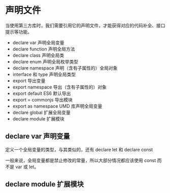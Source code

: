 # 声明文件

当使用第三方库时，我们需要引用它的声明文件，才能获得对应的代码补全、接口提示等功能。

- declare var 声明全局变量
- declare function 声明全局方法
- declare class 声明全局类
- declare enum 声明全局枚举类型
- declare namespace 声明（含有子属性的）全局对象
- interface 和 type 声明全局类型
- export 导出变量
- export namespace 导出（含有子属性的）对象
- export default ES6 默认导出
- export = commonjs 导出模块
- export as namespace UMD 库声明全局变量
- declare global 扩展全局变量
- declare module 扩展模块

## declare var 声明变量

定义一个全局变量的类型，与其类似的，还有 declare let 和 declare const

一般来说，全局变量都是禁止修改的常量，所以大部分情况都应该使用 const 而不是 var 或 let。

## declare module 扩展模块
